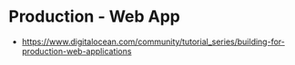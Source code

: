 # Production - Web App
- https://www.digitalocean.com/community/tutorial_series/building-for-production-web-applications
